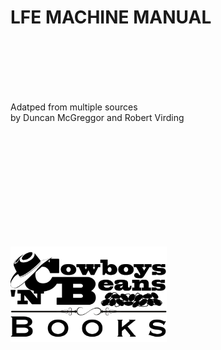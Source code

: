 # LFE MACHINE MANUAL

<br/>
<br/>
<br/>
<br/>
<br/>

Adatped from multiple sources
<br/>
by Duncan McGreggor and Robert Virding

<br/>
<br/>
<br/>
<br/>
<br/>
<br/>
<br/>
<br/>
<br/>
<br/>

[![publisher logo][publisher-img]][publisher-site]

<!-- Named page links below: /-->

[publisher-img]: ../images/cnbb-pub-logo-1.6.png
[publisher-site]: http://cnbb.pub/
